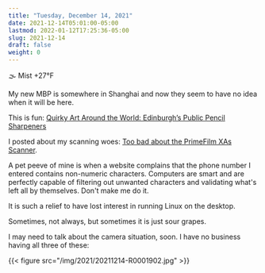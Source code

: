 ```yaml
---
title: "Tuesday, December 14, 2021"
date: 2021-12-14T05:01:00-05:00
lastmod: 2022-01-12T17:25:36-05:00
slug: 2021-12-14
draft: false
weight: 0
---
```


🌫  Mist +27°F

My new MBP is somewhere in Shanghai and now they seem to have no idea when it will be here.

This is fun: [Quirky Art Around the World: Edinburgh’s Public Pencil Sharpeners](https://medium.com/afwp/quirky-art-around-the-world-edinburghs-public-pencil-sharpeners-e599784d84ee)

I posted about my scanning woes: [Too bad about the PrimeFilm XAs Scanner](https://baty.blog/2021/too-bad-about-the-primefilm-xas-scanner/).

A pet peeve of mine is when a website complains that the phone number I entered contains non-numeric characters. Computers are smart and are perfectly capable of filtering out unwanted characters and validating what's left all by themselves. Don't make me do it.

It is such a relief to have lost interest in running Linux on the desktop.

Sometimes, not always, but sometimes it is just sour grapes.

I may need to talk about the camera situation, soon. I have no business having all three of these:

{{< figure src="/img/2021/20211214-R0001902.jpg" >}}

[//]: # "Exported with love from a post written in Org mode"
[//]: # "- https://github.com/kaushalmodi/ox-hugo"
